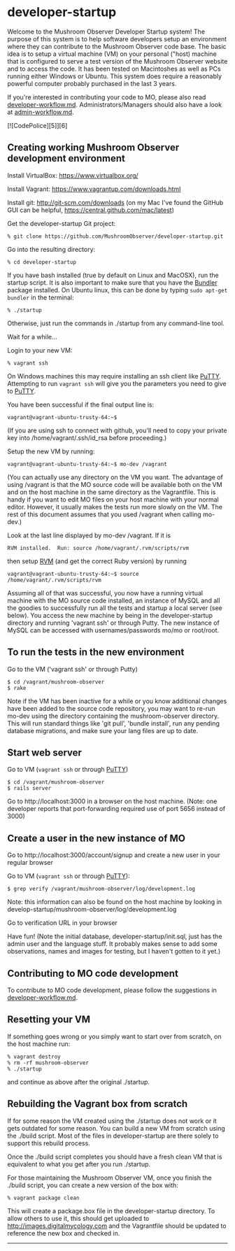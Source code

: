 developer-startup
=================

Welcome to the Mushroom Observer Developer Startup system!  The
purpose of this system is to help software developers setup an
environment where they can contribute to the Mushroom Observer code
base.  The basic idea is to setup a virtual machine (VM) on your
personal ("host) machine that is configured to serve a test version of the
Mushroom Observer website and to access the code.  It has been tested
on Macintoshes as well as PCs running either Windows or Ubuntu.  This
system does require a reasonably powerful computer probably purchased
in the last 3 years.

If you're interested in contributing your code to MO, please also read
[developer-workflow.md][]. Administrators/Managers should also have a look at
[admin-workflow.md][].

[![CodePolice][5]][6]

Creating working Mushroom Observer development environment
--------------------------
Install VirtualBox: https://www.virtualbox.org/

Install Vagrant: https://www.vagrantup.com/downloads.html

Install git: http://git-scm.com/downloads (on my Mac I've found the
GitHub GUI can be helpful, https://central.github.com/mac/latest)

Get the developer-startup Git project:

    % git clone https://github.com/MushroomObserver/developer-startup.git

Go into the resulting directory:

    % cd developer-startup

If you have bash installed (true by default on Linux and MacOSX), run
the startup script.  It is also important to make sure that you have
the [Bundler][] package installed.  On Ubuntu linux, this can be done by
typing `sudo apt-get bundler` in the terminal:

    % ./startup

Otherwise, just run the commands in ./startup from any command-line tool.

Wait for a while...

Login to your new VM:

    % vagrant ssh

On Windows machines this may require installing an ssh client like
[PuTTY][].  Attempting to run `vagrant ssh` will give you the parameters
you need to give to [PuTTY][].

You have been successful if the final output line is:

    vagrant@vagrant-ubuntu-trusty-64:~$

(If you are using ssh to connect with github, you'll need to copy your
private key into /home/vagrant/.ssh/id_rsa before proceeding.)

Setup the new VM by running:

    vagrant@vagrant-ubuntu-trusty-64:~$ mo-dev /vagrant

(You can actually use any directory on the VM you want.  The advantage of
using /vagrant is that the MO source code will be available both on the
VM and on the host machine in the same directory as the Vagrantfile.
This is handy if you want to edit  MO files on your host machine with your
normal editor. However, it usually makes the tests run more slowly on the VM.
The rest of this document assumes that you used /vagrant when calling mo-dev.)

Look at the last line displayed by mo-dev /vagrant. If it is

    RVM installed.  Run: source /home/vagrant/.rvm/scripts/rvm

then setup [RVM][] (and get the correct Ruby version) by running

    vagrant@vagrant-ubuntu-trusty-64:~$ source /home/vagrant/.rvm/scripts/rvm

Assuming all of that was successful, you now have a running virtual
machine with the MO source code installed, an instance of MySQL and
all the goodies to successfully run all the tests and startup a local
server (see below).  You access the new machine by being in the
developer-startup directory and running 'vagrant ssh' or through
Putty.  The new instance of MySQL can be accessed with
usernames/passwords mo/mo or root/root.

To run the tests in the new environment
---------------------------------------
Go to the VM ('vagrant ssh' or through Putty)

    $ cd /vagrant/mushroom-observer
    $ rake

Note if the VM has been inactive for a while or you know additional
changes have been added to the source code repository, you may want
to re-run mo-dev using the directory containing the mushroom-observer
directory.  This will run standard things like 'git pull',
'bundle install', run any pending database migrations, and make sure
your lang files are up to date.

Start web server
----------------
Go to VM (`vagrant ssh` or through [PuTTY][])

    $ cd /vagrant/mushroom-observer
    $ rails server

Go to http://localhost:3000 in a browser on the host machine. (Note:
one developer reports that port-forwarding required use of port 5656
instead of 3000)

Create a user in the new instance of MO
---------------------------------------
Go to http://localhost:3000/account/signup and create a new user in
your regular browser

Go to VM (`vagrant ssh` or through [PuTTY][]):

    $ grep verify /vagrant/mushroom-observer/log/development.log

Note: this information can also be found on the host machine by
looking in develop-startup/mushroom-observer/log/development.log

Go to verification URL in your browser

Have fun!  (Note the initial database, developer-startup/init.sql,
just has the admin user and the language stuff.  It probably makes
sense to add some observations, names and images for testing, but I
haven't gotten to it yet.)

Contributing to MO code development
-----------------------------------
To contribute to MO code development, please follow the suggestions in
[developer-workflow.md][].

Resetting your VM
-----------------
If something goes wrong or you simply want to start over from scratch,
on the host machine run:

    % vagrant destroy
    % rm -rf mushroom-observer
    % ./startup

and continue as above after the original ./startup.

Rebuilding the Vagrant box from scratch
---------------------------------------
If for some reason the VM created using the ./startup does not work or
it gets outdated for some reason.  You can build a new VM from scratch
using the ./build script.  Most of the files in developer-startup are
there solely to support this rebuild process.

Once the ./build script completes you should have a fresh clean VM
that is equivalent to what you get after you run ./startup.

For those maintaining the Mushroom Observer VM, once you finish the
./build script, you can create a new version of the box with:

    % vagrant package clean

This will create a package.box file in the developer-startup
directory.  To allow others to use it, this should get uploaded
to http://images.digitalmycology.com and the Vagrantfile should
be updated to reference the new box and checked in.

- - -
[comment]: # (The following are link reference definitions)
[admin-workflow.md]: /admin-workflow.md
[Bundler]: http://bundler.io/
[developer-workflow.md]: /developer-workflow.md/
[PuTTY]: http://www.putty.org/
[RVM]: https://rvm.io/
